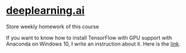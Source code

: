 # [deeplearning.ai](https://www.coursera.org/specializations/deep-learning)
Store weekly homework of this course

If you want to know how to install TensorFlow with GPU support with Anaconda on Windows 10, I write an instruction about it. Here is the [link](http://lizhening.me/2017/11/20/install-tensorflow-with-anaconda-on-win10/).
